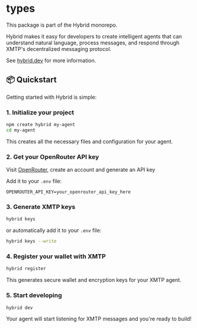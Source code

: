 # types

This package is part of the Hybrid monorepo.

Hybrid makes it easy for developers to create intelligent agents that can understand natural language, process messages, and respond through XMTP's decentralized messaging protocol.

See [hybrid.dev](https://hybrid.dev) for more information.

## 📦 Quickstart

Getting started with Hybrid is simple:

### 1. Initialize your project

```bash
npm create hybrid my-agent
cd my-agent
```

This creates all the necessary files and configuration for your agent.

### 2. Get your OpenRouter API key
   
Visit [OpenRouter](https://openrouter.ai/keys), create an account and generate an API key

Add it to your `.env` file:

```env
OPENROUTER_API_KEY=your_openrouter_api_key_here
```

### 3. Generate XMTP keys

```bash
hybrid keys
```

or automatically add it to your `.env` file:  

```bash
hybrid keys --write
```

### 4. Register your wallet with XMTP

```bash
hybrid register
```

This generates secure wallet and encryption keys for your XMTP agent.

  ### 5. Start developing

```bash
hybrid dev
```

Your agent will start listening for XMTP messages and you're ready to build!